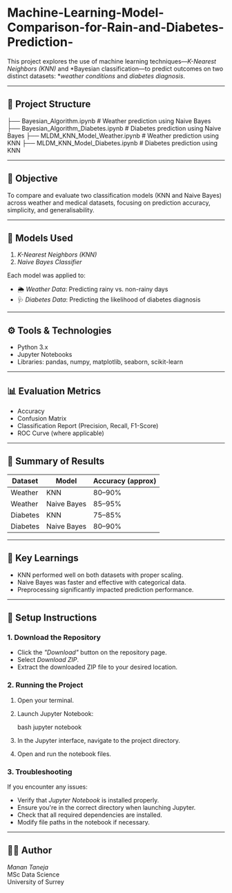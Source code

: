 # Machine-Learning-Model-Comparison-for-Rain-and-Diabetes-Prediction-
This project explores the use of machine learning techniques—*K-Nearest Neighbors (KNN)* and *Bayesian classification—to predict outcomes on two distinct datasets: **weather conditions* and *diabetes diagnosis*.

---

## 📁 Project Structure


├── Bayesian_Algorithm.ipynb                 # Weather prediction using Naive Bayes
├── Bayesian_Algorithm_Diabetes.ipynb        # Diabetes prediction using Naive Bayes
├── MLDM_KNN_Model_Weather.ipynb             # Weather prediction using KNN
├── MLDM_KNN_Model_Diabetes.ipynb            # Diabetes prediction using KNN


---

## 🎯 Objective

To compare and evaluate two classification models (KNN and Naive Bayes) across weather and medical datasets, focusing on prediction accuracy, simplicity, and generalisability.

---

## 🧪 Models Used

1. *K-Nearest Neighbors (KNN)*
2. *Naive Bayes Classifier*

Each model was applied to:
- 🌦 *Weather Data*: Predicting rainy vs. non-rainy days
- 🩺 *Diabetes Data*: Predicting the likelihood of diabetes diagnosis

---

## ⚙ Tools & Technologies

- Python 3.x
- Jupyter Notebooks
- Libraries: pandas, numpy, matplotlib, seaborn, scikit-learn

---

## 📊 Evaluation Metrics

- Accuracy
- Confusion Matrix
- Classification Report (Precision, Recall, F1-Score)
- ROC Curve (where applicable)

---

## 📝 Summary of Results

| Dataset   | Model      | Accuracy (approx) |
|-----------|------------|-------------------|
| Weather   | KNN        | 80–90%            |
| Weather   | Naive Bayes| 85–95%            |
| Diabetes  | KNN        | 75–85%            |
| Diabetes  | Naive Bayes| 80–90%            |

---

## 🧠 Key Learnings

- KNN performed well on both datasets with proper scaling.
- Naive Bayes was faster and effective with categorical data.
- Preprocessing significantly impacted prediction performance.

---

## 🚀 Setup Instructions

### 1. Download the Repository

- Click the *"Download"* button on the repository page.
- Select *Download ZIP*.
- Extract the downloaded ZIP file to your desired location.

### 2. Running the Project

1. Open your terminal.
2. Launch Jupyter Notebook:

   bash
   jupyter notebook
   

3. In the Jupyter interface, navigate to the project directory.
4. Open and run the notebook files.

### 3. Troubleshooting

If you encounter any issues:
- Verify that *Jupyter Notebook* is installed properly.
- Ensure you're in the correct directory when launching Jupyter.
- Check that all required dependencies are installed.
- Modify file paths in the notebook if necessary.

---

## 👨‍💻 Author

*Manan Taneja*  
MSc Data Science  
University of Surrey
